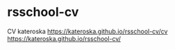 # rsschool-cv
CV kateroska
https://kateroska.github.io/rsschool-cv/cv
https://kateroska.github.io/rsschool-cv/
